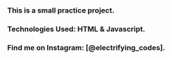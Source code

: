 ### This is a small practice project.

### Technologies Used: HTML & Javascript.

### Find me on Instagram: [@electrifying_codes].

[Instgram]: https://www.instagram.com/electrifying_codes